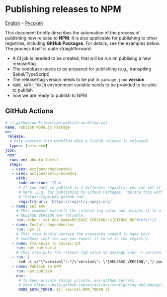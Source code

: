 # Publishing releases to NPM

[English](./npm.en.md) ∘ [Русский](./npm.ru.md)

This document briefly describes the automation of the process of publishing new release to **NPM**. It is also applicable for publishing to other registries, including **GitHub Packages**. For details, see the examples below. The process itself is quite straightforward:

- A CI job is needed to be created, that will be run on publising a new release/tag
- The codebase needs to be prepared for publishing (e.g., transpiling Babel/TypeScript)
- The release/tag version needs to be put in `package.json` **version**
- `NODE_AUTH_TOKEN` environment variable needs to be provided to be able to publish
- now we are ready to publish to NPM

## GitHub Actions

```yml
# ./.github/workflows/npm-publish-workflow.yml
name: Publish Node.js Package
on:
 release:
  # Only execute this workflow when a GitHub release is released.
  types: [released]
jobs:
 npm:
  runs-on: ubuntu-latest
  steps:
   - uses: actions/checkout@v2
   - uses: actions/setup-node@v1
     with:
      node-version: '12.x'
      # If you want to publish to a different registry, you can set it
      # here. E.g. for publishing to GitHub Packages, replace this with
      # "https://npm.pkg.github.com".
      registry-url: 'https://registry.npmjs.org'
   - name: Set env
     # This command extracts the release tag value and assigns it to a
     # RELEASE_VERSION env variable.
     run: echo ::set-env name=RELEASE_VERSION::${GITHUB_REF#refs/*/}
   - name: Install dependencies
     run: npm ci
     # This step should contain the processes needed to make your
     # codebase look the way you expect it to be in the registry.
   - name: Transpile to JavaScript
     run: npm run build
     # This step puts the release tag value to package.json -> version.
   - run: |
      sed -i s/"\"version\":.*/\"version\": \"$RELEASE_VERSION\","/ package.json
   - name: Publish to NPM
     run: npm publish
     env:
      # To keep private things private, use GitHub Secrets.
      # @see https://help.github.com/en/actions/configuring-and-managing-workflows/creating-and-storing-encrypted-secrets
      NODE_AUTH_TOKEN: ${{ secrets.NPM_TOKEN }}
```
